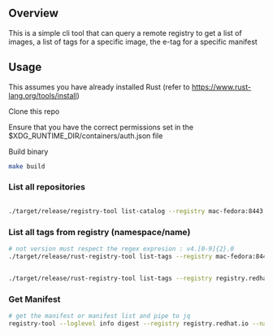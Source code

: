 ## Overview

This is a simple cli tool that can query a remote registry to get a list of images, a list of tags for a specific image, the e-tag for a specific manifest
 


## Usage

This assumes you have already installed Rust (refer to https://www.rust-lang.org/tools/install)

Clone this repo

Ensure that you have the correct permissions set in the $XDG_RUNTIME_DIR/containers/auth.json file

Build binary

```bash
make build
```


### List all repositories

```bash

./target/release/registry-tool list-catalog --registry mac-fedora:8443 --namespace init/ubi9/ubi-micro  


```

### List all tags from registry (namespace/name)

```bash
# not version must respect the regex expresion : v4.[0-9]{2}.0
./target/release/rust-registry-tool list-tags --registry mac-fedora:8443 --namespace init/openshift --name release --version v4.16.0


./target/release/rust-registry-tool list-tags --registry registry.redhat.io --namespace redhat --name redhat-operator-index --version v4.16.0
```

### Get Manifest

```bash
# get the manifest or manifest list and pipe to jq
registry-tool --loglevel info digest --registry registry.redhat.io --namespace redhat --name certified-operator-index --tag v4.16-1711400921 --no-format | jq

```
